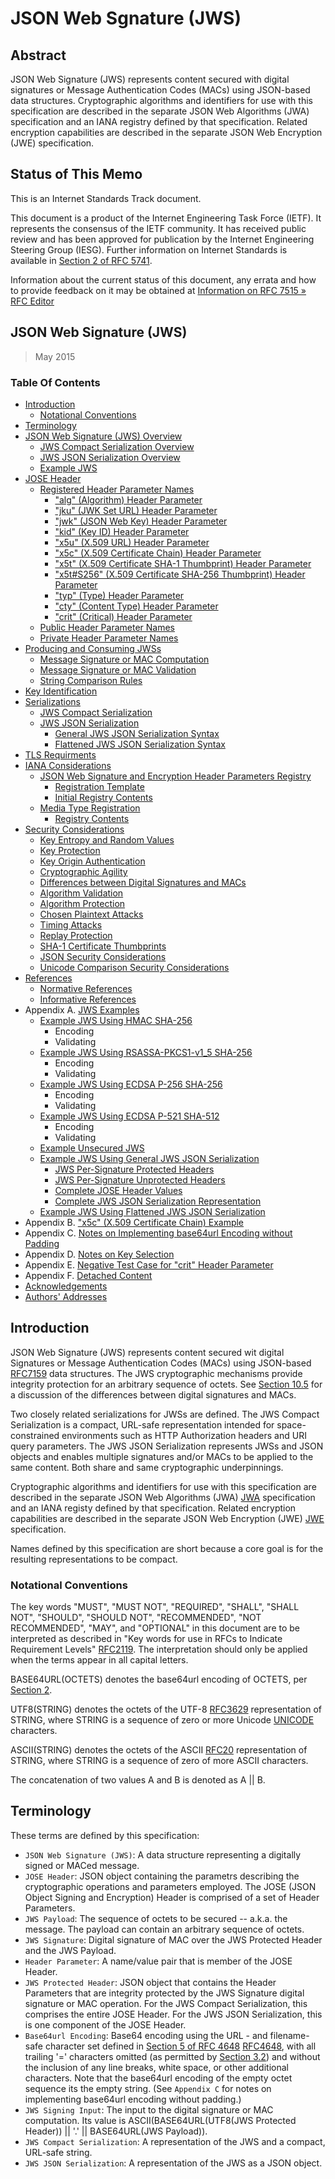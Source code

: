 # JSON Web Sgnature (JWS)

## Abstract

JSON Web Signature (JWS) represents content secured with digital
signatures or Message Authentication Codes (MACs) using JSON-based data
structures. Cryptographic algorithms and identifiers for use with this
specification are described in the separate JSON Web Algorithms (JWA)
specification and an IANA registry defined by that specification.
Related encryption capabilities are described in the separate JSON Web
Encryption (JWE) specification.

## Status of This Memo

This is an Internet Standards Track document.

This document is a product of the Internet Engineering Task Force
(IETF). It represents the consensus of the IETF community. It has
received public review and has been approved for publication by the
Internet Engineering Steering Group (IESG). Further information on
Internet Standards is available in [Section 2 of RFC
5741](https://www.rfc-editor.org/rfc/rfc5741#section-2).

Information about the current status of this document, any errata and how to provide feedback on it may be obtained at [Information on RFC 7515 » RFC Editor](https://www.rfc-editor.org/info/rfc7515)

## JSON Web Signature (JWS)

> May 2015

### Table Of Contents

* [Introduction](#introduction)
  * [Notational Conventions](#notational-conventions)
* [Terminology](#terminology)
* [JSON Web Signature (JWS) Overview](#json-web-signature-jws-overview)
  * [JWS Compact Serialization Overview](#jws-compact-serialization-overview)
  * [JWS JSON Serialization Overview](#jws-json-serialization-overview)
  * [Example JWS](#example-jws)
* [JOSE Header](#jose-header)
  * [Registered Header Parameter Names](#registered-header-parameter-names)
    * ["alg" (Algorithm) Header Parameter](#alg-algorithm-header-parameter)
    * ["jku" (JWK Set URL) Header Parameter](#jku-jwk-set-url-header-parameter)
    * ["jwk" (JSON Web Key) Header Parameter](#jwk-json-web-key-header-parameter)
    * ["kid" (Key ID) Header Parameter](#kid-key-id-header-parameter)
    * ["x5u" (X.509 URL) Header Parameter](#x5u-x-509-url-header-parameter)
    * ["x5c" (X.509 Certificate Chain) Header Parameter](#x5c-x-509-certificate-chain-header-parameter)
    * ["x5t" (X.509 Certificate SHA-1 Thumbprint) Header Parameter](#x5t-x-509-certificate-sha-1-thumbprint-header-parameter)
    * ["x5t#S256" (X.509 Certificate SHA-256 Thumbprint) Header Parameter](#x5t-s256-x-509-certificate-sha-256-thumbprint-header-parameter)
    * ["typ" (Type) Header Parameter](#typ-type-header-parameter)
    * ["cty" (Content Type) Header Parameter](#cty-content-type-header-parameter)
    * ["crit" (Critical) Header Parameter](#crit-critical-header-parameter)
  * [Public Header Parameter Names](#public-header-parameter-names)
  * [Private Header Parameter Names](#private-header-parameter-names)
* [Producing and Consuming JWSs](#producing-and-consuming-jwss)
  * [Message Signature or MAC Computation](#message-signature-or-mac-computation)
  * [Message Signature or MAC Validation](#message-signature-or-mac-validation)
  * [String Comparison Rules](#string-comparison-rules)
* [Key Identification](#key-identification)
* [Serializations](#serializations)
  * [JWS Compact Serialization](#jws-compact-serialization)
  * [JWS JSON Serialization](#jws-json-serialization)
    * [General JWS JSON Serialization Syntax](#general-jws-json-serialization-syntax)
    * [Flattened JWS JSON Serialization Syntax](#flattened-jws-json-serialization-syntax)
* [TLS Requirments](#tls-requirments)
* [IANA Considerations](#iana-considerations)
  * [JSON Web Signature and Encryption Header Parameters Registry](#json-web-signature-and-encryption-header-parameters-registry)
    * [Registration Template](#registration-template)
    * [Initial Registry Contents](#initial-registry-contents)
  * [Media Type Registration](#media-type-registration)
    * [Registry Contents](#registry-contents)
* [Security Considerations](#security-considerations)
  * [Key Entropy and Random Values](#key-entropy-and-random-values)
  * [Key Protection](#key-protection)
  * [Key Origin Authentication](#key-origin-authentication)
  * [Cryptographic Agility](#cryptographic-agility)
  * [Differences between Digital Signatures and MACs](#differences-between-digital-signatures-and-macs)
  * [Algorithm Validation](#algorithm-validation)
  * [Algorithm Protection](#algorithm-protection)
  * [Chosen Plaintext Attacks](#chosen-plaintext-attacks)
  * [Timing Attacks](#timing-attacks)
  * [Replay Protection](#replay-protection)
  * [SHA-1 Certificate Thumbprints](#sha-1-certificate-thumbprints)
  * [JSON Security Considerations](#json-security-considerations)
  * [Unicode Comparison Security Considerations](#unicode-comparison-security-considerations)
* [References](#references)
  * [Normative References](#normative-references)
  * [Informative References](#informative-references)
* Appendix A. [JWS Examples](#jws-examples)
  * [Example JWS Using HMAC SHA-256](#example-jws-using-hmac-sha-256)
    * Encoding
    * Validating
  * [Example JWS Using RSASSA-PKCS1-v1_5 SHA-256](#example-jws-using-rsassa-pkcs1-v1-5-sha-256)
    * Encoding
    * Validating
  * [Example JWS Using ECDSA P-256 SHA-256](#example-jws-using-ecdsa-p-256-sha-256)
    * Encoding
    * Validating
  * [Example JWS Using ECDSA P-521 SHA-512](#example-jws-using-ecdsa-p-521-sha-512)
    * Encoding
    * Validating
  * [Example Unsecured JWS](#example-unsecured-jws)
  * [Example JWS Using General JWS JSON Serialization](#example-jws-using-general-jws-json-serialization)
    * [JWS Per-Signature Protected Headers](#jws-per-signature-protected-headers)
    * [JWS Per-Signature Unprotected Headers](#jws-per-signature-unprotected-headers)
    * [Complete JOSE Header Values](#complete-jose-header-values)
    * [Complete JWS JSON Serialization Representation](#complete-jws-json-serialization-representation)
  * [Example JWS Using Flattened JWS JSON Serialization](#example-jws-using-flattened-jws-json-serialization)
* Appendix B. ["x5c" (X.509 Certificate Chain) Example](#x5c-x-509-certificate-chain-example)
* Appendix C. [Notes on Implementing base64url Encoding without Padding](#notes-on-implementing-base64url-encoding-without-padding)
* Appendix D. [Notes on Key Selection](#notes-on-key-selection)
* Appendix E. [Negative Test Case for "crit" Header Parameter](#negative-test-case-for-crit-header-parameter)
* Appendix F. [Detached Content](#detached-content)
* [Acknowledgements](#acknowledgements)
* [Authors' Addresses](#authors-addresses)

## Introduction

JSON Web Signature (JWS) represents content secured wit digital Signatures or Message Authentication Codes (MACs) using JSON-based [RFC7159](https://www.rfc-editor.org/rfc/rfc7159) data structures. The JWS cryptographic mechanisms provide integrity protection for an arbitrary sequence of octets. See [Section 10.5](https://www.rfc-editor.org/rfc/rfc7515#section-10.5) for a discussion of the differences between digital signatures and MACs.

Two closely related serializations for JWSs are defined. The JWS Compact Serialization is a compact, URL-safe representation intended for space-constrained environments such as HTTP Authorization headers and URI query parameters. The JWS JSON Serialization represents JWSs and JSON objects and enables multiple signatures and/or MACs to be applied to the same content. Both share and same cryptographic underpinnings.

Cryptographic algorithms and identifiers for use with this specification are described in the separate JSON Web Algorithms (JWA) [JWA](https://www.rfc-editor.org/rfc/rfc7515#ref-JWA) specification and an IANA registy defined by that specification. Related encryption capabilities are described in the separate JSON Web Encryption (JWE) [JWE](https://www.rfc-editor.org/rfc/rfc7515#ref-JWE) specification.

Names defined by this specification are short because a core goal is for the resulting representations to be compact.

### Notational Conventions

The key words "MUST", "MUST NOT", "REQUIRED", "SHALL", "SHALL NOT", "SHOULD", "SHOULD NOT", "RECOMMENDED", "NOT RECOMMENDED", "MAY", and "OPTIONAL" in this document are to be interpreted as described in "Key words for use in RFCs to Indicate Requirement Levels" [RFC2119](https://www.rfc-editor.org/rfc/rfc2119). The interpretation should only be applied when the terms appear in all capital letters.

BASE64URL(OCTETS) denotes the base64url encoding of OCTETS, per [Section 2](https://www.rfc-editor.org/rfc/rfc7515#section-2).

UTF8(STRING) denotes the octets of the UTF-8 [RFC3629](https://www.rfc-editor.org/rfc/rfc3629) representation of STRING, where STRING is a sequence of zero or more Unicode [UNICODE](https://www.rfc-editor.org/rfc/rfc7515#ref-UNICODE) characters.

ASCII(STRING) denotes the octets of the ASCII [RFC20](https://www.rfc-editor.org/rfc/rfc20) representation of STRING, where STRING is a sequence of zero of more ASCII characters.

The concatenation of two values A and B is denoted as A || B.

## Terminology

These terms are defined by this specification:

* `JSON Web Signature (JWS)`: A data structure representing a digitally signed or MACed message.
* `JOSE Header`: JSON object containing the parametrs describing the cryptographic operations and parameters employed. The JOSE (JSON Object Signing and Encryption) Header is comprised of a set of Header Parameters.
* `JWS Payload`: The sequence of octets to be secured -- a.k.a. the message. The payload can contain an arbitrary sequence of octets.
* `JWS Signature`: Digital signature of MAC over the JWS Protected Header and the JWS Payload.
* `Header Parameter`: A name/value pair that is member of the JOSE Header.
* `JWS Protected Header`: JSON object that contains the Header Parameters that are integrity protected by the JWS Signature digital signature or MAC operation. For the JWS Compact Serialization, this comprises the entire JOSE Header. For the JWS JSON Serialization, this is one component of the JOSE Header.
* `Base64url Encoding`: Base64 encoding using the URL - and filename-safe character set defined in [Section 5 of RFC 4648](https://www.rfc-editor.org/rfc/rfc4648#section-5) [RFC4648](https://www.rfc-editor.org/rfc/rfc4648), with all trailing '=' characters omitted (as permitted by [Section 3.2](https://www.rfc-editor.org/rfc/rfc7515#section-3.2)) and without the inclusion of any line breaks, white space, or other additional characters. Note that the base64url encoding of the empty octet sequence its the empty string. (See `Appendix C` for notes on implementing base64url encoding without padding.)
* `JWS Signing Input`: The input to the digital signature or MAC computation. Its value is ASCII(BASE64URL(UTF8(JWS Protected Header)) || '.' || BASE64URL(JWS Payload)).
* `JWS Compact Serialization`: A representation of the JWS and a compact, URL-safe string.
* `JWS JSON Serialization`: A representation of the JWS as a JSON object.



































